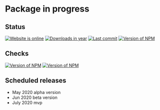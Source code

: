 # Package in progress

## Status

[![Website is online][web-up]][web-up]
[![Downloads in year][downloads-year]][downloads-year]
[![Last commit][last-commit]][last-commit]
[![Version of NPM][npm-version]][npm-version]

## Checks

[![Version of NPM][check-npm-audit]][check-npm-audit]
[![Version of NPM][check-eslint-syntax]][check-eslint-syntax]


[web-up]: https://img.shields.io/website?color=green&url=http%3A%2F%2Fbearicorn.com
[downloads-year]: https://img.shields.io/npm/dy/bear?color=green
[npm-version]: https://img.shields.io/npm/v/bear?color=green
[last-commit]: https://img.shields.io/github/last-commit/ondrek/bear?color=green
[check-npm-audit]: https://img.shields.io/github/workflow/status/ondrek/bear/check-npm-audit?color=green&logo=check-something
[check-eslint-syntax]: https://img.shields.io/github/workflow/status/ondrek/bear/check-eslint-syntax?color=green

## Scheduled releases

 - May 2020 alpha version
 - Jun 2020 beta version
 - July 2020 mvp
